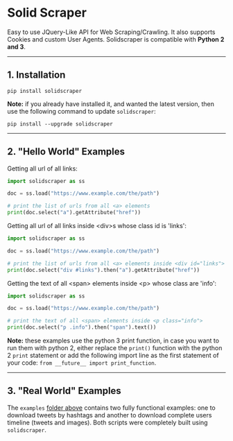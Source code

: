 
# Solid Scraper

Easy to use JQuery-Like API for Web Scraping/Crawling. It also supports Cookies and custom User Agents. Solidscraper is compatible with **Python 2 and 3**.

---
## 1. Installation

````
pip install solidscraper
````

**Note:** if you already have installed it, and wanted the latest version, then use the following command to update `solidscraper`:

````
pip install --upgrade solidscraper
````

---
## 2. "Hello World" Examples

Getting all url of all links:

````python
import solidscraper as ss

doc = ss.load("https://www.example.com/the/path")

# print the list of urls from all <a> elements
print(doc.select("a").getAttribute("href"))
````

Getting all url of all links inside \<div\>s whose class id is 'links':

````python
import solidscraper as ss

doc = ss.load("https://www.example.com/the/path")

# print the list of urls from all <a> elements inside <div id="links">
print(doc.select("div #links").then("a").getAttribute("href"))
````

Getting the text of all \<span\> elements inside \<p\> whose class are 'info':

````python
import solidscraper as ss

doc = ss.load("https://www.example.com/the/path")

# print the text of all <span> elements inside <p class="info">
print(doc.select("p .info").then("span").text())
````

**Note:** these examples use the python 3 print function, in case you want to run them with python 2, either replace the `print()` function with the python 2 `print` statement or add the following import line as the first statement of your code: `from __future__ import print_function`.

---
## 3. "Real World" Examples

The `examples` [folder above](https://github.com/sergioburdisso/solidscraper/tree/master/examples/) contains two fully functional examples: one to download tweets by hashtags and another to download complete users timeline (tweets and images). Both scripts were completely built using `solidscraper`.